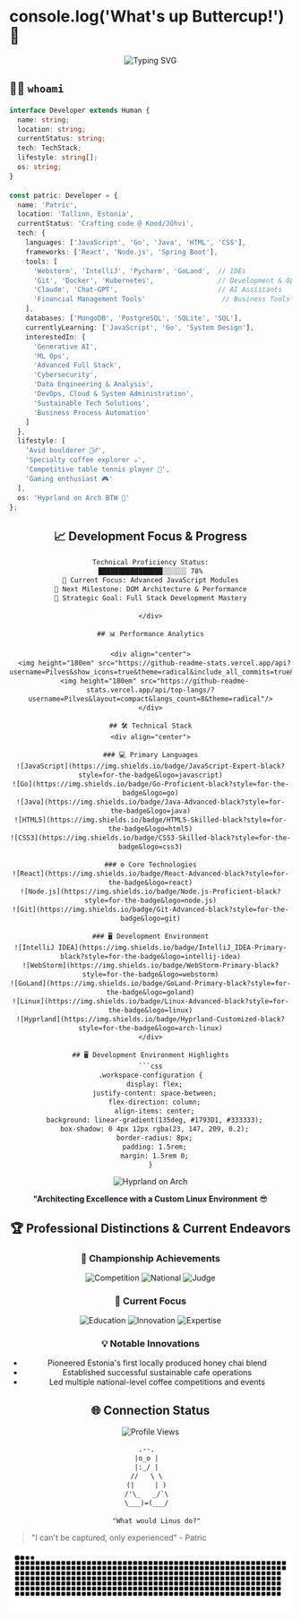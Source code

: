 # console.log('What's up Buttercup!') 👾

<div align="center">
  <img src="https://readme-typing-svg.demolab.com?font=Fira+Code&size=23&duration=4200&pause=420&color=0FFFE3&center=true&vCenter=true&width=960&lines=Searching+for+Life's+Purpose...;Full+Stack+Developer+in+Progress;Crafting+Digital+Dreams+in+Estonia;Code+is+like+a+joke%3A+if+you+have+to+explain+it%2C+it's+bad;Reading+code+is+an+art%2C+writing+it+is+just+the+start;Make+it+work%2C+then+make+it+reusable" alt="Typing SVG" />
</div>

## 👨‍💻 `whoami`

```typescript
interface Developer extends Human {
  name: string;
  location: string;
  currentStatus: string;
  tech: TechStack;
  lifestyle: string[];
  os: string;
}

const patric: Developer = {
  name: 'Patric',
  location: 'Tallinn, Estonia',
  currentStatus: 'Crafting code @ Kood/Jõhvi',
  tech: {
    languages: ['JavaScript', 'Go', 'Java', 'HTML', 'CSS'],
    frameworks: ['React', 'Node.js', 'Spring Boot'],
    tools: [
      'Webstorm', 'IntelliJ', 'Pycharm', 'GoLand',  // IDEs
      'Git', 'Docker', 'Kubernetes',                // Development & Operations
      'Claude', 'Chat-GPT',                         // AI Assistants
      'Financial Management Tools'                   // Business Tools
    ],
    databases: ['MongoDB', 'PostgreSQL', 'SQLite', 'SQL'],
    currentlyLearning: ['JavaScript', 'Go', 'System Design'],
    interestedIn: [
      'Generative AI', 
      'ML Ops', 
      'Advanced Full Stack', 
      'Cybersecurity',
      'Data Engineering & Analysis',
      'DevOps, Cloud & System Administration',
      'Sustainable Tech Solutions',
      'Business Process Automation'
    ]
  },
  lifestyle: [
    'Avid boulderer 🧗‍♂️',
    'Specialty coffee explorer ☕',
    'Competitive table tennis player 🏓',
    'Gaming enthusiast 🎮'
  ],
  os: 'Hyprland on Arch BTW 🐧'
};
```

<div align="center">

## 📈 Development Focus & Progress
```ascii
Technical Proficiency Status:
████████████████░░░░░░ 78%
🔹 Current Focus: Advanced JavaScript Modules
🔹 Next Milestone: DOM Architecture & Performance
🔹 Strategic Goal: Full Stack Development Mastery

</div>

## 📊 Performance Analytics

<div align="center">
  <img height="180em" src="https://github-readme-stats.vercel.app/api?username=Pilves&show_icons=true&theme=radical&include_all_commits=true&count_private=true"/>
  <img height="180em" src="https://github-readme-stats.vercel.app/api/top-langs/?username=Pilves&layout=compact&langs_count=8&theme=radical"/>
</div>

## 🛠️ Technical Stack
<div align="center">

### 💻 Primary Languages
![JavaScript](https://img.shields.io/badge/JavaScript-Expert-black?style=for-the-badge&logo=javascript)
![Go](https://img.shields.io/badge/Go-Proficient-black?style=for-the-badge&logo=go)
![Java](https://img.shields.io/badge/Java-Advanced-black?style=for-the-badge&logo=java)
![HTML5](https://img.shields.io/badge/HTML5-Skilled-black?style=for-the-badge&logo=html5)
![CSS3](https://img.shields.io/badge/CSS3-Skilled-black?style=for-the-badge&logo=css3)

### ⚙️ Core Technologies
![React](https://img.shields.io/badge/React-Advanced-black?style=for-the-badge&logo=react)
![Node.js](https://img.shields.io/badge/Node.js-Proficient-black?style=for-the-badge&logo=node.js)
![Git](https://img.shields.io/badge/Git-Advanced-black?style=for-the-badge&logo=git)

### 🖥️ Development Environment
![IntelliJ IDEA](https://img.shields.io/badge/IntelliJ_IDEA-Primary-black?style=for-the-badge&logo=intellij-idea)
![WebStorm](https://img.shields.io/badge/WebStorm-Primary-black?style=for-the-badge&logo=webstorm)
![GoLand](https://img.shields.io/badge/GoLand-Primary-black?style=for-the-badge&logo=goland)
![Linux](https://img.shields.io/badge/Linux-Advanced-black?style=for-the-badge&logo=linux)
![Hyprland](https://img.shields.io/badge/Hyprland-Customized-black?style=for-the-badge&logo=arch-linux)
</div>

## 🖥️ Development Environment Highlights
```css
.workspace-configuration {
  display: flex;
  justify-content: space-between;
  flex-direction: column;
  align-items: center;
  background: linear-gradient(135deg, #1793D1, #333333);
  box-shadow: 0 4px 12px rgba(23, 147, 209, 0.2);
  border-radius: 8px;
  padding: 1.5rem;
  margin: 1.5rem 0;
}
```

<div align="center">
  <img src="https://img.shields.io/badge/OS-Hyprland%20on%20Arch%20Linux-blueviolet?style=for-the-badge&logo=arch-linux&logoColor=white" alt="Hyprland on Arch"/>
  
  **"Architecting Excellence with a Custom Linux Environment** 😎
</div>

## 🏆 Professional Distinctions & Current Endeavors

<div align="center">

### 🌟 Championship Achievements
![Competition](https://img.shields.io/badge/Stockholm_Specialty_Coffee_Festival-1st_Place-gold?style=for-the-badge)
![National](https://img.shields.io/badge/Estonian_Latte_Art-Multiple_Champion-gold?style=for-the-badge)
![Judge](https://img.shields.io/badge/Competition_Judge-National_Level-blue?style=for-the-badge)

### 🎯 Current Focus
![Education](https://img.shields.io/badge/Full_Stack_Development-Kood/Jõhvi-1793D1?style=for-the-badge)
![Innovation](https://img.shields.io/badge/Chaidla-Pioneering_Sustainable_Products-2ea44f?style=for-the-badge)
![Expertise](https://img.shields.io/badge/Specialty_Coffee-Industry_Leader-brown?style=for-the-badge)

### 💡 Notable Innovations
- Pioneered Estonia's first locally produced honey chai blend
- Established successful sustainable cafe operations
- Led multiple national-level coffee competitions and events
</div>

## 🌐 Connection Status

![Profile Views](https://komarev.com/ghpvc/?username=Pilves&style=for-the-badge&color=blueviolet)

```ascii
        .--.          
       |o_o |         
       |:_/ |         
      //   \ \        
     (|     | )       
    /'\_   _/`\      
    \___)=(___/      

   "What would Linus do?"
```


</div>

> "I can't be captured, only experienced" - Patric


<picture>
  <source media="(prefers-color-scheme: dark)" srcset="https://raw.githubusercontent.com/Pilves/Pilves/output/github-contribution-grid-snake-dark.svg">
  <source media="(prefers-color-scheme: light)" srcset="https://raw.githubusercontent.com/Pilves/Pilves/output/github-contribution-grid-snake.svg">
  <img alt="github contribution grid snake animation" src="https://raw.githubusercontent.com/Pilves/Pilves/output/github-contribution-grid-snake.svg">
</picture>


<!-- Why are you looking at the source code?!?!?!?!?? 🎮 -->
